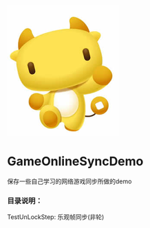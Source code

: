 ![image](https://github.com/koliy/GameOnlineSyncDemo/blob/master/TestUnLockStep/avatar2.jpg)
# GameOnlineSyncDemo
保存一些自己学习的网络游戏同步所做的demo

### 目录说明：
TestUnLockStep: 乐观帧同步(非轮)
